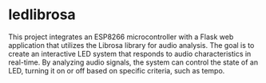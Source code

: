 # ledlibrosa
This project integrates an ESP8266 microcontroller with a Flask web application that utilizes the Librosa library for audio analysis. The goal is to create an interactive LED system that responds to audio characteristics in real-time. By analyzing audio signals, the system can control the state of an LED, turning it on or off based on specific criteria, such as tempo.
